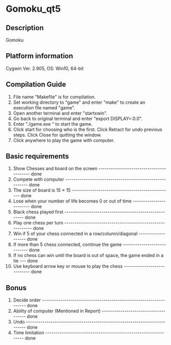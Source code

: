# Gomoku_qt5

Description
------------
Gomoku

Platform information
---------------------
Cygwin Ver. 2.905, OS: Win10, 64-bit


Compilation Guide
------------------
1. File name "Makefile" is for compilation.
2. Set working directory to "game" and enter "make" to create an execution file named "game".
3. Open another terminal and enter "startxwin".
5. Go back to original terminal and enter "export DISPLAY=:0.0".
6. Enter "./game.exe " to start the game.
7. Click start for choosing who is the first.
   Click Retract for undo previous steps.
   Click Close for quitting the window.
8. Click anywhere to play the game with computer.


Basic requirements
------------------
1. Show Chesses and board on the screen  ----------------------------------------- done
2. Compete with computer  -------------------------------------------------------- done
3. The size of board is 15 × 15  ------------------------------------------------- done
4. Lose when your number of life becomes 0 or out of time ------------------------ done
5. Black chess played first ------------------------------------------------------ done
6. Play one chess per turn ---------------------------------------------------------- done
7. Win if 5 of your chess connected in a row/column/diagonal  ------------------- done
8. If more than 5 chess connected, continue the game  ---------------------------- done
9. If no chess can win until the board is out of space, the game ended in a tie --- done
10. Use keyboard arrow key or mouse to play the chess ---------------------------- done

Bonus
------
1. Decide order ------------------------------------------------------------------ done
2. Ability of computer (Mentioned in Report) ------------------------------------- done
3. Undo -------------------------------------------------------------------------- done
4. Time limitation --------------------------------------------------------------- done
